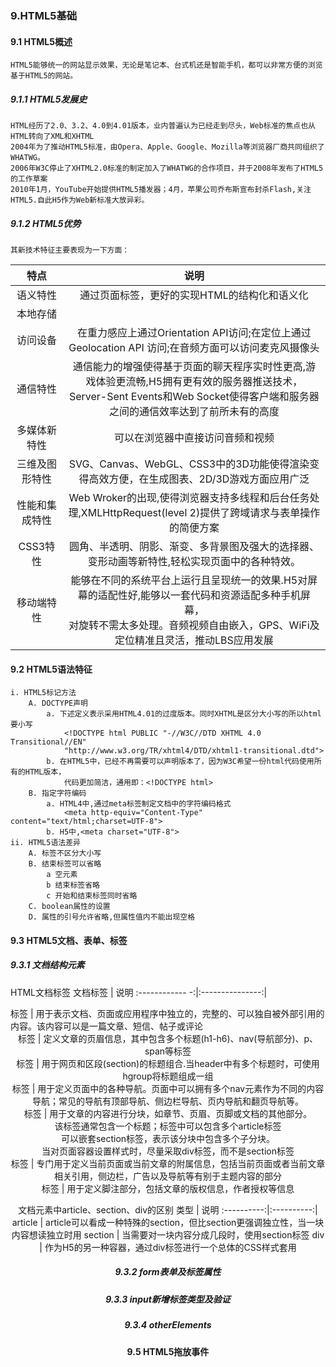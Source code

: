 ### 9.HTML5基础

#### 9.1 HTML5概述
    HTML5能够统一的网站显示效果，无论是笔记本、台式机还是智能手机，都可以非常方便的浏览基于HTML5的网站。
##### 9.1.1 HTML5发展史
    HTML经历了2.0、3.2、4.0到4.01版本，业内普遍认为已经走到尽头，Web标准的焦点也从HTML转向了XML和XHTML
    2004年为了推动HTML5标准，由Opera、Apple、Google、Mozilla等浏览器厂商共同组织了WHATWG。
    2006年W3C停止了XHTML2.0标准的制定加入了WHATWG的合作项目，并于2008年发布了HTML5的工作草案
    2010年1月，YouTube开始提供HTML5播发器；4月，苹果公司乔布斯宣布封杀Flash,关注HTML5.自此H5作为Web新标准大放异彩。
##### 9.1.2 HTML5优势
    其新技术特征主要表现为一下方面：
特点|说明
:-----------:|:-----------:|
语义特性      | 通过页面标签，更好的实现HTML的结构化和语义化
本地存储      |
访问设备      | 在重力感应上通过Orientation API访问;在定位上通过Geolocation API 访问;在音频方面可以访问麦克风摄像头
通信特性      | 通信能力的增强使得基于页面的聊天程序实时性更高,游戏体验更流畅,H5拥有更有效的服务器推送技术，<br> Server-Sent Events和Web Socket使得客户端和服务器之间的通信效率达到了前所未有的高度
多媒体新特性   | 可以在浏览器中直接访问音频和视频
三维及图形特性 | SVG、Canvas、WebGL、CSS3中的3D功能使得渲染变得高效方便，在生成图表、2D/3D游戏方面应用广泛
性能和集成特性 | Web Wroker的出现,使得浏览器支持多线程和后台任务处理,XMLHttpRequest(level 2)提供了跨域请求与表单操作的简便方案
CSS3特性      | 圆角、半透明、阴影、渐变、多背景图及强大的选择器、变形动画等新特性,轻松实现页面中的各种特效。
移动端特性　　 | 能够在不同的系统平台上运行且呈现统一的效果.H5对屏幕的适配性好,能够以一套代码和资源适配多种手机屏幕，<br> 对旋转不需太多处理。音频视频自由嵌入，GPS、WiFi及定位精准且灵活，推动LBS应用发展

#### 9.2 HTML5语法特征
    i. HTML5标记方法
        A. DOCTYPE声明
            a. 下述定义表示采用HTML4.01的过度版本。同时XHTML是区分大小写的所以html要小写
                <!DOCTYPE html PUBLIC "-//W3C//DTD XHTML 4.0 Transitional//EN" 
                "http://www.w3.org/TR/xhtml4/DTD/xhtml1-transitional.dtd">            
            b. 在HTML5中，已经不再需要可以声明版本了，因为W3C希望一份html代码使用所有的HTML版本，
                代码更加简洁，通用即：<!DOCTYPE html>
        B. 指定字符编码
            a. HTML4中,通过meta标签制定文档中的字符编码格式         
                <meta http-equiv="Content-Type" content="text/html;charset=UTF-8">
            b. H5中,<meta charset="UTF-8">
    ii. HTML5语法差异
        A. 标签不区分大小写
        B. 结束标签可以省略
            a 空元素
            b 结束标签省略
            c 开始和结束标签同时省略
        C. boolean属性的设置
        D. 属性的引号允许省略,但属性值内不能出现空格
#### 9.3 HTML5文档、表单、标签
##### 9.3.1 文档结构元素
HTML文档标签
文档标签         | 说明
:------------ -:|:---------------:|
<article>标签   |	用于表示文档、页面或应用程序中独立的，完整的、可以独自被外部引用的内容。该内容可以是一篇文章、短信、帖子或评论
<header>标签    |	定义文章的页眉信息，其中包含多个标题(h1-h6)、nav(导航部分)、p、span等标签
<hgroup>标签    |	用于网页和区段(section)的标题组合.当header中有多个标题时，可使用hgroup将标题组成一组
<nav>标签       |	用于定义页面中的各种导航。页面中可以拥有多个nav元素作为不同的内容导航；常见的导航有顶部导航、侧边栏导航、页内导航和翻页导航等。
<section>标签	|   用于文章的内容进行分块，如章节、页眉、页脚或文档的其他部分。<br>该标签通常包含一个标题；标签中可以包含多个article标签 <br>可以嵌套section标签，表示该分块中包含多个子分块。<br>当对页面容器设置样式时，尽量采取div标签，而不是section标签 <br>
<aside>标签	    |   专门用于定义当前页面或当前文章的附属信息，包括当前页面或者当前文章相关引用，侧边栏，广告以及导航等有别于主题内容的部分
<footer>标签	|   用于定义脚注部分，包括文章的版权信息，作者授权等信息

文档元素中article、section、div的区别
类型         |   说明
:----------:|:----------:|
article     |  article可以看成一种特殊的section，但比section更强调独立性，当一块内容想读独立时用
section     |  当需要对一块内容分成几段时，使用section标签
div         |  作为H5的另一种容器，通过div标签进行一个总体的CSS样式套用		

##### 9.3.2 form表单及标签属性
##### 9.3.3 input新增标签类型及验证
##### 9.3.4 otherElements
#### 9.5 HTML5拖放事件
